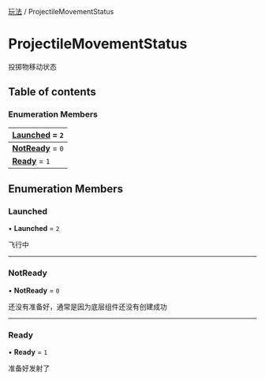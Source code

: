 [玩法](../groups/玩法.玩法.md) / ProjectileMovementStatus

# ProjectileMovementStatus <Badge type="tip" text="Enumeration" /> <Score text="ProjectileMovementStatus" />

投掷物移动状态

## Table of contents

### Enumeration Members <Score text="Enumeration" /> 
| **[Launched](mw.ProjectileMovementStatus.md#launched)** = ``2``  |
| :----- |
| **[NotReady](mw.ProjectileMovementStatus.md#notready)** = ``0`` |
| **[Ready](mw.ProjectileMovementStatus.md#ready)** = ``1`` |

## Enumeration Members

### Launched <Score text="Launched" /> 

• **Launched** = ``2``

飞行中

___

### NotReady <Score text="NotReady" /> 

• **NotReady** = ``0``

还没有准备好，通常是因为底层组件还没有创建成功

___

### Ready <Score text="Ready" /> 

• **Ready** = ``1``

准备好发射了
